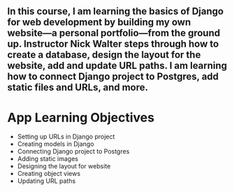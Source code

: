 ## In this course, I am learning the basics of Django for web development by building my own website—a personal portfolio—from the ground up. Instructor Nick Walter steps through how to create a database, design the layout for the website, add and update URL paths. I am learning how to connect Django project to Postgres, add static files and URLs, and more.

# App Learning Objectives
- Setting up URLs in Django project
- Creating models in Django
- Connecting Django project to Postgres
- Adding static images
- Designing the layout for website
- Creating object views
- Updating URL paths
